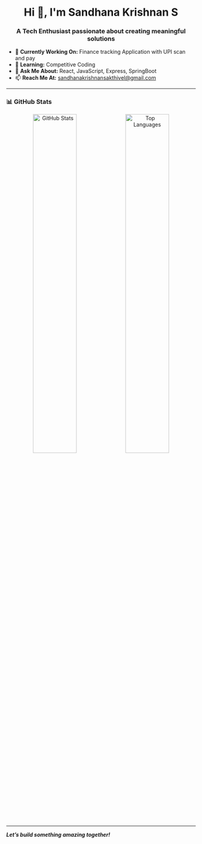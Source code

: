 <h1 align="center">Hi 👋, I'm Sandhana Krishnan S</h1>

<h3 align="center">A Tech Enthusiast passionate about creating meaningful solutions</h3>

- 🔭 **Currently Working On:** Finance tracking Application with UPI scan and pay  
- 🌱 **Learning:** Competitive Coding  
- 💬 **Ask Me About:** React, JavaScript, Express, SpringBoot  
- 📫 **Reach Me At:** sandhanakrishnansakthivel@gmail.com  

--- 

### 📊 GitHub Stats
<p align="center">
  <img src="https://github-readme-stats.vercel.app/api?username=sandhana-krishnan-s&show_icons=true&theme=radical&hide_title=true" alt="GitHub Stats" width="48%">
  <img src="https://github-readme-stats.vercel.app/api/top-langs/?username=sandhana-krishnan-s&layout=compact&theme=radical" alt="Top Languages" width="48%">
</p>

---

_**Let’s build something amazing together!**_
